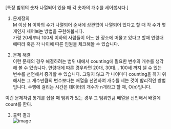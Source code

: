 [특정 범위의 숫자 나열되어 있을 때 각 숫자의 개수를 세어봅시다.]  
1. 문제정의  
M 이상 N 이하의 수가 나열되어 순서에 상관없이 나열되어 있다고 할 때 각 수가 몇개인지 세어보는 방법을 구현해봅시다.  
가령 20세부터 100세 이하의 사람들이 어느 한 장소에 머물고 있다고 할때 연령대에따라 혹은 각 나이에 따른 인원을 체크해볼 수 있습니다.  

2. 문제 해결  
이런 문제의 경우 해결하려는 범위 내에서 counting에 필요한 변수의 개수를 생각해 볼 수 있습니다. 연령대에 따른 경우라면 20대, 30대... 100세 까지 셀 수 있는 변수를 선언해서 증가할 수 있습니다.
그렇지 않고 각 나이마다 counting을 하기 위해서는 그 개수만큼의 변수보다는 배열을 선언하여 개수를 세는 것이 합리적인 방법입니다.
수행에 걸리는 시간은 데이터의 개수가 n개라고 할 때, O(n)입니다.  

  이런 문제처럼 통계를 잡을 때 범위가 있는 경우 그 범위만큼 배열을 선언해서 배열에 count를 한다.  

3. 출력 결과  
![image](https://github.com/1010hy/algorithm/assets/67892327/cbc645df-dd41-4cc5-ab07-c39a5abf9c26)

